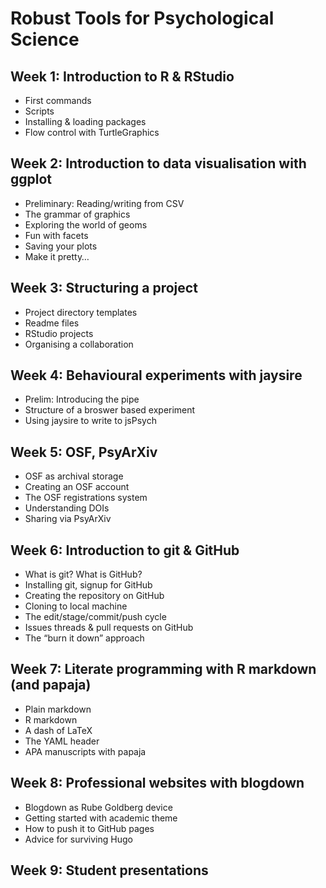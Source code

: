 
<!-- README.md is generated from README.Rmd. Please edit that file -->

<!-- badges: start -->

<!-- badges: end -->

# Robust Tools for Psychological Science

## Week 1: Introduction to R & RStudio

  - First commands
  - Scripts
  - Installing & loading packages
  - Flow control with TurtleGraphics

## Week 2: Introduction to data visualisation with ggplot

  - Preliminary: Reading/writing from CSV
  - The grammar of graphics
  - Exploring the world of geoms
  - Fun with facets
  - Saving your plots
  - Make it pretty…

## Week 3: Structuring a project

  - Project directory templates
  - Readme files
  - RStudio projects
  - Organising a collaboration

## Week 4: Behavioural experiments with jaysire

  - Prelim: Introducing the pipe
  - Structure of a broswer based experiment
  - Using jaysire to write to jsPsych

## Week 5: OSF, PsyArXiv

  - OSF as archival storage
  - Creating an OSF account
  - The OSF registrations system
  - Understanding DOIs
  - Sharing via PsyArXiv

## Week 6: Introduction to git & GitHub

  - What is git? What is GitHub?
  - Installing git, signup for GitHub
  - Creating the repository on GitHub
  - Cloning to local machine
  - The edit/stage/commit/push cycle
  - Issues threads & pull requests on GitHub
  - The “burn it down” approach

## Week 7: Literate programming with R markdown (and papaja)

  - Plain markdown
  - R markdown
  - A dash of LaTeX
  - The YAML header
  - APA manuscripts with papaja

## Week 8: Professional websites with blogdown

  - Blogdown as Rube Goldberg device
  - Getting started with academic theme
  - How to push it to GitHub pages
  - Advice for surviving Hugo

## Week 9: Student presentations
